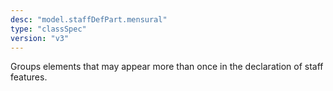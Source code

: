 ```yaml
---
desc: "model.staffDefPart.mensural"
type: "classSpec"
version: "v3"
---
```


Groups elements that may appear more than once in the declaration of staff
features.